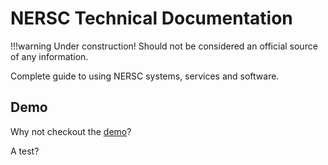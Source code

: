 # NERSC Technical Documentation

!!!warning
	Under construction! Should not be considered an official source of any information.

Complete guide to using NERSC systems, services and software.

## Demo

Why not checkout the [demo](demo/demo.md)?

A test?
